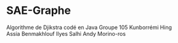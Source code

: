# SAE-Graphe
Algorithme de Djikstra codé en Java
Groupe 105
Kunborrémi Hing  
Assia Benmakhlouf
Ilyes Salhi
Andy Morino-ros
